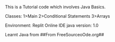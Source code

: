 This is a Tutorial code which involves Java Basics.

Classes:
1>Main
2>Conditional Statements
3>Arrays

Environment:
Replit Online IDE
java version: 1.0

Learnt Java from
##From FreeSourceoOde.org##

